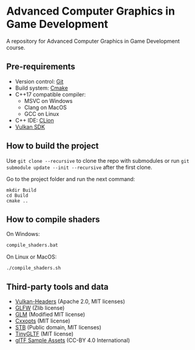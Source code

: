 # Advanced Computer Graphics in Game Development

A repository for Advanced Computer Graphics in Game Development course.

## Pre-requirements

- Version control: [Git](https://git-scm.com)
- Build system: [Cmake](https://cmake.org)
- C++17 compatible compiler:
  - MSVC on Windows
  - Clang on MacOS
  - GCC on Linux
- C++ IDE: [CLion](https://www.jetbrains.com/clion/)
- [Vulkan SDK](https://www.lunarg.com/vulkan-sdk/)

## How to build the project

Use `git clone --recursive` to clone the repo with submodules or run `git submodule update --init --recursive` after the first clone.

Go to the project folder and run the next command:

```shell
mkdir Build
cd Build
cmake ..
```

## How to compile shaders

On Windows:

```bat
compile_shaders.bat
```

On Linux or MacOS:

```shell
./compile_shaders.sh
```

## Third-party tools and data

- [Vulkan-Headers](https://github.com/KhronosGroup/Vulkan-Headers) (Apache 2.0, MIT licenses)
- [GLFW](https://www.glfw.org) (Zlib license)
- [GLM](https://glm.g-truc.net) (Modified MIT license)
- [Cxxopts](https://github.com/jarro2783/cxxopts) (MIT license)
- [STB](https://github.com/nothings/stb) (Public domain, MIT licenses)
- [TinyGLTF](https://github.com/syoyo/tinygltf) (MIT license)
- [glTF Sample Assets](https://github.com/KhronosGroup/glTF-Sample-Assets) (CC-BY 4.0 International)

